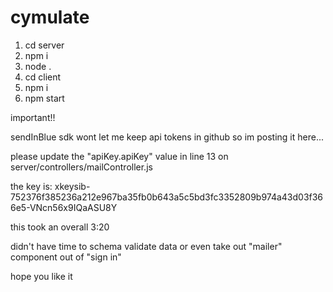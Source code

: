 # cymulate


1. cd server
2. npm i
3. node .
3. cd client
4. npm i
5. npm start

important!!

sendInBlue sdk wont let me keep api tokens in github so im posting it here...

please update the "apiKey.apiKey" value in line 13 on server/controllers/mailController.js 

the key is:
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


this took an overall 3:20 

didn't have time to schema validate data or even take out "mailer" component out of "sign in"

hope you like it
